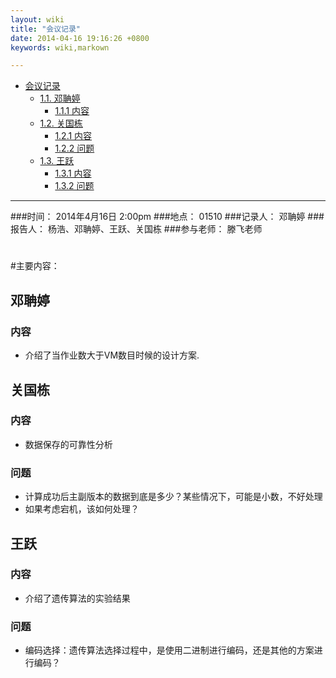 ```yaml
---
layout: wiki
title: "会议记录"
date: 2014-04-16 19:16:26 +0800
keywords: wiki,markown

---
```


*   [会议记录](#toc1)
    *   [1.1. 邓聃婷](#toc1.1)
        *   [1.1.1 内容](#toc1.1.1)
    *   [1.2. 关国栋](#toc1.2)
        *   [1.2.1 内容](#toc1.2.1)
        *   [1.2.2 问题](#toc1.2.2)
    *   [1.3. 王跃](#toc1.3)
        *   [1.3.1 内容](#toc1.3.1)
        *   [1.3.2 问题](#toc1.3.2)
* * *
</div>
<div class="neirong">

  
###时间： 2014年4月16日  2:00pm 
###地点： 01510
###记录人： 邓聃婷
###报告人： 杨浩、邓聃婷、王跃、关国栋
###参与老师： 滕飞老师 
<h1></h1>  
#主要内容：

<h2 id="toc1.1">邓聃婷</h2>

<h3 id="toc1.1.1">内容</h3>   

*   介绍了当作业数大于VM数目时候的设计方案.




<h2 id="toc1.2">关国栋</h2>
<h3 id="toc1.2.1">内容</h3> 

*   数据保存的可靠性分析

<h3 id="toc1.2.2">问题</h3> 

*   计算成功后主副版本的数据到底是多少？某些情况下，可能是小数，不好处理  
*   如果考虑宕机，该如何处理？  



<h2 id="toc1.3">王跃</h2>
<h3 id="toc1.3.1">内容</h3> 

*   介绍了遗传算法的实验结果

<h3 id="toc1.3.2">问题</h3> 

*   编码选择：遗传算法选择过程中，是使用二进制进行编码，还是其他的方案进行编码？

